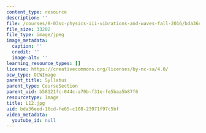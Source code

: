 ```yaml
---
content_type: resource
description: ''
file: /courses/8-03sc-physics-iii-vibrations-and-waves-fall-2016/bda36eed16cdfe65c10823971f97c5bf_L12.jpg
file_size: 33202
file_type: image/jpeg
image_metadata:
  caption: ''
  credit: ''
  image-alt: ''
learning_resource_types: []
license: https://creativecommons.org/licenses/by-nc-sa/4.0/
ocw_type: OCWImage
parent_title: Syllabus
parent_type: CourseSection
parent_uid: b58121fc-044c-a70b-f31e-fe5baa5b87f6
resourcetype: Image
title: L12.jpg
uid: bda36eed-16cd-fe65-c108-23971f97c5bf
video_metadata:
  youtube_id: null
---
```

